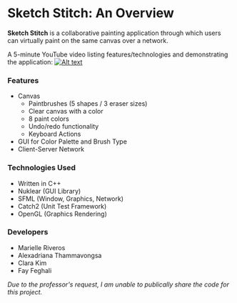 # Sketch Stitch: An Overview

**Sketch Stitch** is a collaborative painting application through which users can virtually paint on the same canvas over a network.

A 5-minute YouTube video listing features/technologies and demonstrating the application:
[![Alt text](https://img.youtube.com/vi/8fsAcAwJVaM/0.jpg)](https://www.youtube.com/watch?v=8fsAcAwJVaM "Click to play on YouTube.")

### Features
* Canvas
    * Paintbrushes (5 shapes / 3 eraser sizes)
    * Clear canvas with a color
    * 8 paint colors
    * Undo/redo functionality 
    * Keyboard Actions
* GUI for Color Palette and Brush Type
* Client-Server Network

### Technologies Used
* Written in C++
* Nuklear (GUI Library)
* SFML (Window, Graphics, Network)
* Catch2 (Unit Test Framework)
* OpenGL (Graphics Rendering)

### Developers
* Marielle Riveros
* Alexadriana Thammavongsa
* Clara Kim
* Fay Feghali

*Due to the professor's request, I am unable to publically share the code for this project.*
